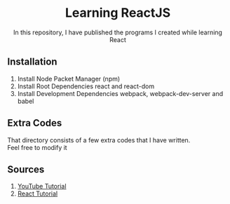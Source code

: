 <h1 align="center">Learning ReactJS</h1>
<p align="center">In this repository, I have published the programs I created while learning React</p>

## Installation
1. Install Node Packet Manager (npm)  
2. Install Root Dependencies react and react-dom
3. Install Development Dependencies webpack, webpack-dev-server and babel

## Extra Codes
That directory consists of a few extra codes that I have written. <br>
Feel free to modify it

## Sources
1. [YouTube Tutorial](https://www.youtube.com/playlist?list=PL55RiY5tL51oyA8euSROLjMFZbXaV7skS)
2. [React Tutorial](https://reactjs.org/tutorial/tutorial.html)